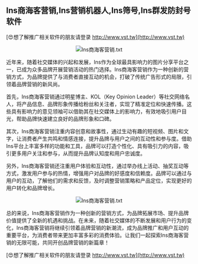 ## **Ins商海客营销,Ins营销机器人,Ins筛号,Ins群发防封号软件**

[😍想了解推广相关软件的朋友请登录 http://www.vst.tw](http://www.vst.tw)

 <center><img src="https://vst.tw/MP4/tuiguang/png/1.png" alt="Ins商海客营销.txt"></center>

近年来，随着社交媒体的兴起和发展，Ins作为全球最具影响力的图片分享平台之一，已成为众多品牌开展营销活动的热门选择。Ins商海客营销作为一种创新的营销方式，为品牌提供了与消费者直接互动的机会，打破了传统广告形式的局限，引领着品牌营销的新风尚。

首先，Ins商海客营销通过明星博主、KOL（Key Opinion Leader）等社交网络名人，将产品信息、品牌形象传播给粉丝和关注者，实现了精准定位和快速传播。这些具有影响力的意见领袖可以借助其在社交媒体上的影响力，有效地吸引用户目光，帮助品牌快速建立良好的品牌形象和口碑。

其次，Ins商海客营销注重内容创意和故事性，通过生动有趣的短视频、图片和文字，让消费者产生共鸣和情感连接，提升品牌与用户之间的互动性和参与度。借助Ins平台上丰富多样的功能和工具，品牌可以打造个性化、具有吸引力的内容，吸引更多用户关注和参与，从而提升品牌认知度和用户忠诚度。

另外，Ins商海客营销还注重用户体验和互动性，通过举办线上活动、抽奖互动等方式，激发用户参与的热情，增强用户对品牌的好感度和信赖度。品牌可以通过与用户的互动，了解他们的需求和反馈，及时调整营销策略和产品定位，实现更好的用户转化和品牌增长。

 <center><img src="https://vst.tw/MP4/tuiguang/png/0.png" alt="Ins商海客营销.txt"></center>

总的来说，Ins商海客营销作为一种创新的营销方式，为品牌拓展市场、提升品牌价值提供了全新的机遇和挑战。在未来，随着社交媒体的不断发展和用户行为的变化，Ins商海客营销将继续引领着品牌营销的新潮流，成为品牌推广和用户互动的重要平台，为消费者带来更加丰富多彩的消费体验。让我们一起探索Ins商海客营销的无限可能，共同开创品牌营销的新篇章！

[😍想了解推广相关软件的朋友请登录 http://www.vst.tw](http://www.vst.tw)



